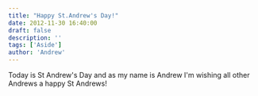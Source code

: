 ```yaml
---
title: "Happy St.Andrew's Day!"
date: 2012-11-30 16:40:00
draft: false
description: ''
tags: ['Aside']
author: 'Andrew'
---
```


Today is St Andrew's Day and as my name is Andrew I'm wishing all other Andrews a happy St Andrews!
